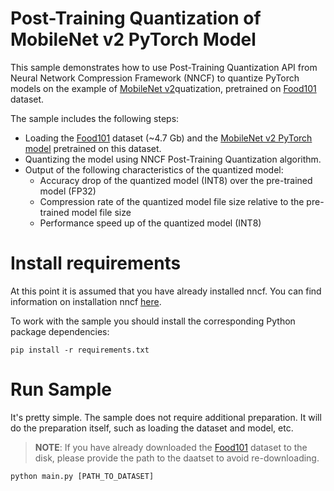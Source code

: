 # Post-Training Quantization of MobileNet v2 PyTorch Model
This sample demonstrates how to use Post-Training Quantization API from Neural Network Compression Framework (NNCF) to quantize PyTorch models on the example of [MobileNet v2](https://huggingface.co/AlexKoff88/mobilenet_v2_food101)quatization, pretrained on [Food101](https://pytorch.org/vision/stable/generated/torchvision.datasets.Food101.html) dataset.


The sample includes the following steps:
- Loading the [Food101](https://pytorch.org/vision/stable/generated/torchvision.datasets.Food101.html) dataset (~4.7 Gb) and the [MobileNet v2 PyTorch model](https://huggingface.co/AlexKoff88/mobilenet_v2_food101) pretrained on this dataset.
- Quantizing the model using NNCF Post-Training Quantization algorithm.
- Output of the following characteristics of the quantized model:
    - Accuracy drop of the quantized model (INT8) over the pre-trained model (FP32)
    - Compression rate of the quantized model file size relative to the pre-trained model file size
    - Performance speed up of the quantized model (INT8)

# Install requirements
At this point it is assumed that you have already installed nncf. You can find information on installation nncf [here](https://github.com/openvinotoolkit/nncf#user-content-installation).

To work with the sample you should install the corresponding Python package dependencies:
```
pip install -r requirements.txt
```

# Run Sample
It's pretty simple. The sample does not require additional preparation. It will do the preparation itself, such as loading the dataset and model, etc.
> **NOTE**: If you have already downloaded the [Food101](https://pytorch.org/vision/stable/generated/torchvision.datasets.Food101.html) dataset to the disk, please provide the path to the daatset to avoid re-downloading.
```
python main.py [PATH_TO_DATASET]
```